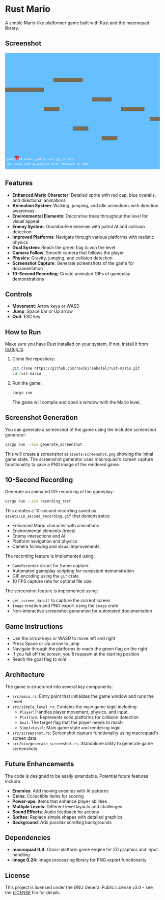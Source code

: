 # Rust Mario

A simple Mario-like platformer game built with Rust and the macroquad library.

## Screenshot

![Rust Mario Game Screenshot](assets/screenshot.png)

## Features

- **Enhanced Mario Character**: Detailed sprite with red cap, blue overalls, and directional animations
- **Animation System**: Walking, jumping, and idle animations with direction awareness
- **Environmental Elements**: Decorative trees throughout the level for visual appeal
- **Enemy System**: Goomba-like enemies with patrol AI and collision detection
- **Improved Platforms**: Navigate through various platforms with realistic physics
- **Goal System**: Reach the green flag to win the level
- **Camera Follow**: Smooth camera that follows the player
- **Physics**: Gravity, jumping, and collision detection
- **Screenshot Capture**: Generate screenshots of the game for documentation
- **10-Second Recording**: Create animated GIFs of gameplay demonstrations

## Controls

- **Movement**: Arrow keys or WASD
- **Jump**: Space bar or Up arrow
- **Quit**: ESC key

## How to Run

Make sure you have Rust installed on your system. If not, install it from [rustup.rs](https://rustup.rs/).

1. Clone the repository:
   ```bash
   git clone https://github.com/ravikirankalal/rust-mario.git
   cd rust-mario
   ```

2. Run the game:
   ```bash
   cargo run
   ```

   The game will compile and open a window with the Mario level.

## Screenshot Generation

You can generate a screenshot of the game using the included screenshot generator:

```bash
cargo run --bin generate_screenshot
```

This will create a screenshot at `assets/screenshot.png` showing the initial game state. The screenshot generator uses macroquad's screen capture functionality to save a PNG image of the rendered game.

## 10-Second Recording

Generate an animated GIF recording of the gameplay:

```bash
cargo run --bin recording_test
```

This creates a 10-second recording saved as `assets/10_second_recording.gif` that demonstrates:
- Enhanced Mario character with animations
- Environmental elements (trees)
- Enemy interactions and AI
- Platform navigation and physics
- Camera following and visual improvements

The recording feature is implemented using:
- `GameRecorder` struct for frame capture
- Automated gameplay scripting for consistent demonstration
- GIF encoding using the `gif` crate
- 10 FPS capture rate for optimal file size

The screenshot feature is implemented using:
- `get_screen_data()` to capture the current screen
- `Image` creation and PNG export using the `image` crate
- Non-interactive screenshot generation for automated documentation

## Game Instructions

- Use the arrow keys or WASD to move left and right
- Press Space or Up arrow to jump
- Navigate through the platforms to reach the green flag on the right
- If you fall off the screen, you'll respawn at the starting position
- Reach the goal flag to win!

## Architecture

The game is structured into several key components:

- `src/main.rs`: Entry point that initializes the game window and runs the level
- `src/simple_level.rs`: Contains the main game logic including:
  - `Player`: Handles player movement, physics, and input
  - `Platform`: Represents solid platforms for collision detection
  - `Goal`: The target flag that the player needs to reach
  - `SimpleLevel`: Main game state and rendering logic
- `src/screenshot.rs`: Screenshot capture functionality using macroquad's screen data
- `src/bin/generate_screenshot.rs`: Standalone utility to generate game screenshots

## Future Enhancements

The code is designed to be easily extendable. Potential future features include:

- **Enemies**: Add moving enemies with AI patterns
- **Coins**: Collectible items for scoring
- **Power-ups**: Items that enhance player abilities
- **Multiple Levels**: Different level layouts and challenges
- **Sound Effects**: Audio feedback for actions
- **Sprites**: Replace simple shapes with detailed graphics
- **Background**: Add parallax scrolling backgrounds

## Dependencies

- **macroquad 0.4**: Cross-platform game engine for 2D graphics and input handling
- **image 0.24**: Image processing library for PNG export functionality

## License

This project is licensed under the GNU General Public License v3.0 - see the [LICENSE](LICENSE) file for details.